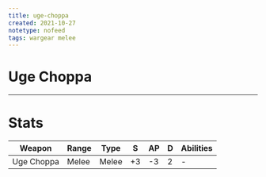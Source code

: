 ```yaml
---
title: uge-choppa
created: 2021-10-27
notetype: nofeed
tags: wargear melee
---
```


# Uge Choppa

---

# Stats

| Weapon     | Range | Type  | S   | AP  | D   | Abilities |
| ---------- | ----- | ----- | --- | --- | --- | --------- |
| Uge Choppa | Melee | Melee | +3  | -3  | 2   | -         | 